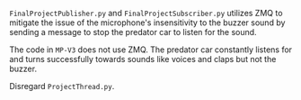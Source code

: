 
`FinalProjectPublisher.py` and `FinalProjectSubscriber.py` utilizes ZMQ to mitigate the issue of the microphone's insensitivity to the buzzer sound by sending a message to stop the predator car to listen for the sound.

The code in `MP-V3` does not use ZMQ. The predator car constantly listens for and turns successfully towards sounds like voices and claps but not the buzzer.

Disregard `ProjectThread.py`.
